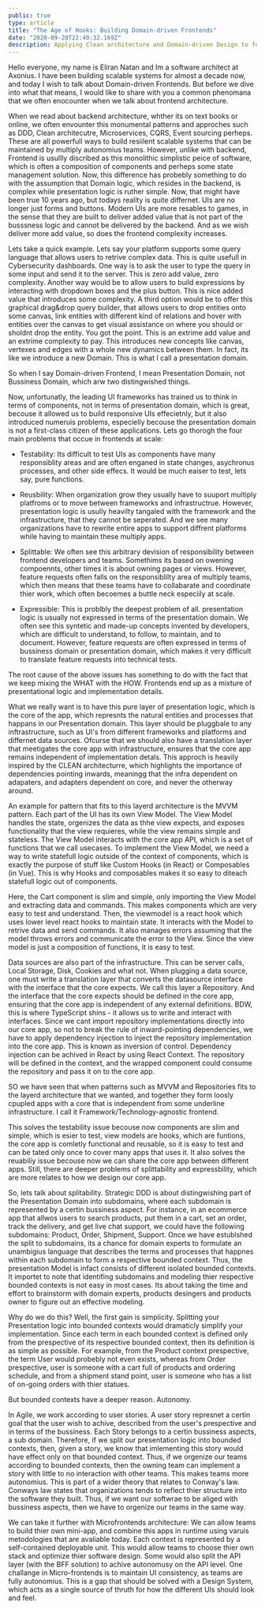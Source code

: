 ```yaml
---
public: true
type: article
title: "The Age of Hooks: Building Domain-driven Frontends"
date: "2020-09-28T22:40:32.169Z"
description: Applying Clean architecture and Domain-driven Design to form ultra-scalable domain-driven frontends. Applying Clean architecture and Domain-driven Design to form ultra-scalable domain-driven frontends.
---
```


Hello everyone, my name is Eliran Natan and Im a software architect at Axonius. I have been building scalable systems for almost a decade now, and today I wish to talk about Domain-driven Frontends. But before we dive into what that means, I would like to share with you a common phenomana that we often enocounter when we talk about frontend architecture. 

When we read about backend architecture, whther its on text books or online, we often envounter this monumental patterns and approches such as DDD, Clean architecutre, Microservices, CQRS, Event sourcing perheps. These are all powerfull ways to build resiilent scalable systems that can be maintained by multiply autonomius teams. However, unlike with backend, Frontend is usullly discribed as this monolithic simplistic peice of software, which is often a composition of components and perheps some state management solution. Now, this difference has probebly something to do with the assumption that Domain logic, which resides in the backend, is complex while presentation logic is ruther simple. Now, that might have been true 10 years ago, but todays reality is quite differnet. UIs are no longer just forms and buttons. Modern UIs are more resables to games, in the sense that they are built to deliver added value that is not part of the busssness logic and cannot be delivered by the backend. And as we wish deliver more add value, so does the frontend complexity increases. 

Lets take a quick example. Lets say your platform supports some query language that allows users to retrive complex data. This is quite usefull in Cybersecurity dashboards. One way is to ask the user to type the query in some input and send it to the server. This is zero add value, zero complexity. Another way would be to allow users to build expressions by interacting with dropdown boxes and the plus button. This is nice added value that introduces some complexity. A third option would be to offer this graphical drag&drop query builder, that allows users to drop entities onto some canvas, link entities with different kind of relations and hover with entities over the canvas to get visual assistance on where you should or sholdnt drop the entity. You got the point. This is an extrime add value and an extrime complexity to pay. This introduces new concepts like canvas, vertexes and edges with a whole new dynamics between them. In fact, its like we introduce a new Domain. This is what I call a presentation domain. 

So when I say Domain-driven Frontend, I mean Presentation Domain, not Bussiness Domain, which arw two distingwished things. 

Now, unfortunatly, the leading UI frameworks has trained us to think in terms of components, not in terms of presentation domain, which is great, becouse it allowed us to build responsive UIs effecietnly, but it also introduced numeruis problems, especielly becouse the presentation domain is not a first-class citizen of these applications. Lets go thorogh the four main problems that occue in frontends at scale: 

- Testability: Its difficult to test UIs as components have many responsiblity areas and are often enganed in state changes, asychronus processes, and other side effecs. It would be much eaiser to test, lets say, pure functions. 

- Reusbility: When organization grow they usually have to suuport multiply platfroms or to move between frameworks and infrastructrue. However, presentation logic is usully heavilty tangaled with the framework and the infrastructure, that they cannot be seperated. And we see many organizations have to rewrite entire apps to support diffrent platforms while having to maintain these multiply apps. 

- Splittable: We often see this arbitrary devision of responsibility between frontend developers and teams. Somethims its based on owening compoennts, other times it is about owning pages or views. However, feature requests often falls on the responsiblilty area of multiply teams, which then means that these teams have to collabarate and coordinate thier work, which often becoemes a buttle neck especiily at scale. 

- Expressible: This is problbly the deepest problem of all. presentation logic is usually not expressed in terms of the presentation domain. We often see this syntetic and made-up concepts invented by developers, which are difficult to understand, to follow, to maintain, and to document. However, feature requests are often expressed in terms of bussiness domain or presentation domain, which makes it very difficult to translate feature requests into technical tests. 

The root cause of the above issues has something to do with the fact that we keep mixing the WHAT with the HOW. Frontends end up as a mixture of presentational logic and implementation details. 

What we really want is to have this pure layer of presentation logic, which is the core of the app, which represnts the natural entities and processes that happans in our Presentation domain. This layer should be pluggbale to any inftrastructure, such as UI's from different frameworks and platforms and differnet data sources. Ofcurse that we should also have a translation layer that meetigates the core app with infrastructure, ensures that the core app remains independent of implementation detals. This approch is heavily inspired by the CLEAN architecturre, which highlights the importance of dependencies pointing inwards, meaningg that the infra dependent on adapaters, and adapters dependent on core, and never the otherway around. 

An example for pattern that fits to this layerd architecture is the MVVM pattern. Each part of the UI has its own View Model. The View Model handles the state, orgenizes the data as thhe view expects, and exposes functionality that the view requieres, while the view remains simple and stateless. The View Model interacts with the core app API, which is a set of functions that we call usecases. To implement the View Model, we need a way to write statefull logic outside of the context of components, which is exactly the purpose of stuff like Custom Hooks (in React) or Composables (in Vue). This is why Hooks and composables makes it so easy to diteach statefull logic out of components. 

Here, the Cart component is slim and simple, only importing the View Model and extracting data and commands. This makes components which are very easy to test and understand. Then, the viewmodel is a react hook which uses lower level react hooks to maintain state. It interacts with the Model to retrive data and send commands. It also manages errors assuming that the model throws errors and communicate the error to the View. Since the view model is just a composition of functions, it is easy to test. 

Data sources are also part of the infrastructure. This can be server calls, Local Storage, Disk, Cookies and what not. When plugging a data source, one must write a translation layer that converts the datasource interface with the interface that the core expects. We call this layer a Repository. And the interface that the core expects should be defined in the core app, ensuring that the core app is independent of any external definitions. BDW, this is where TypeScript shins - it allows us to write and interact with interfaces. Since we cant import repository implementations directly into our core app, so not to break the rule of inward-pointing dependencies, we have to apply dependency injection to inject the repository implementation into the core app. This is known as inversion of control. Dependency injection can be achived in React by using React Context. The repository will be defined in the context, and the wrapped component could consume the repository and pass it on to the core app. 

SO we have seen that when patterns such as MVVM and Repositories fits to the layerd architecture that we wanted, and together they form loosly cpupled apps with a core that is independent from some underline infrastructure. I call it Framework/Technology-agnostic frontend. 

This solves the testability issue becouse now components are slim and simple, which is esier to test, view models are hooks, which are funtions, the core app is comletly functional and reusable, so it is easy to test and can be tated only once to cover many apps that uses it. It also solves the reuabiliy issue becouse now we can share the core app between different apps. Still, there are deeper problems of splittability and expressbility, which are more relates to how we design our core app.  

So, lets talk about splitability. Strategic DDD is about distingwishing part of the Presentation Domain into subdomains, where each subdomain is represented by a certin bussiness aspect. For instance, in  an ecommerce app that allwos users to search products, put them in a cart, set an order, track the delivery, and get live chat support, we could have the following subdomains: Product, Order, Shipment, Support. Once we have estublshed the split to subdomains, its a chance for domain experts to formulate an unambigius language that describes the terms and processes that happnes within each subdomain to form a respective bounded context. Thus, the presentation Model is infact consists of different isolated bounded contexts. It importet to note that identifing subdomains and modeling thier respective bounded contexts is not easy in most cases. Its about taking the time and effort to brainstorm with domain experts, products desingers and products owner to figure out an effective modeling.

Why do we do this? Well, the first gain is simplicity. Splitting your Presentation logic into bounded contexts would dramaticly simplify your implementation. Since each term in each bounded context is defined only from the prespective of its respective bounded context, then its definition is as simple as possible. For example, from the Product context prespective, the term User would probebly not even exists, whereas from Order prespective, user is someone with a cart full of products and ordering schedule, and from a shipment stand point, user is someone who has a list of on-going orders with thier statues. 

But bounded contexts have a deeper reason. Autonomy. 

In Agile, we work according to user stories. A user story represnet a certin goal that the user wish to achive, described from the user's prespective and in terms of the bussiness. Each Story belongs to a certin bussiness aspects, a sub domain. Therefore, if we split our presentation logic into bounded contexts, then, given a story, we know that imlementing this story would have effect only on that bounded context. Thus, if we orgenize our teams according to bounded contexts, then the owning team can implement a story with little to no interaction with other teams. This makes teams more autonomius. This is part of a wider theory that relates to Conway's law. Conways law states that organizations tends to reflect thier structure into the software they built. Thus, if we want our softwrae to be aliged with bussiness aspects, then we have to orgenize our teams in the same way. 

We can take it further with Microfrontends architecture: We can allow teams to build thier own mini-app, and combine this apps in runtime using varuis metodologies that are avaliable today. Each context is represented by a self-contained deployable unit. This would allow teams to choose thier own stack and optimize thier software design. Some would also split the API layer (with the BFF solution) to achive autonomusy on the API level. One challange in Micro-frontends is to maintain UI consistency, as teams are fully autonomius. This is a gap that should be solved with a Design System, which acts as a single source of thruth for how the different UIs should look and feel. 





